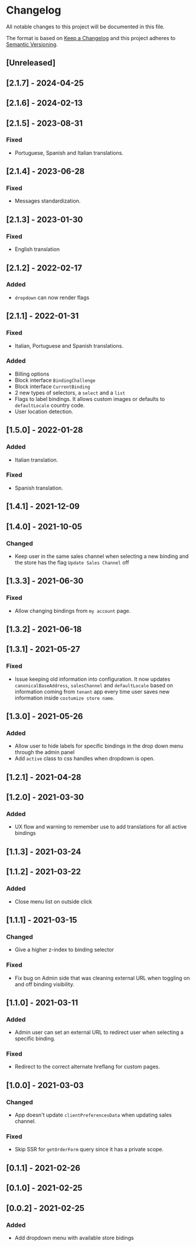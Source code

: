 # Changelog

All notable changes to this project will be documented in this file.

The format is based on [Keep a Changelog](http://keepachangelog.com/en/1.0.0/)
and this project adheres to [Semantic Versioning](http://semver.org/spec/v2.0.0.html).

## [Unreleased]

## [2.1.7] - 2024-04-25

## [2.1.6] - 2024-02-13

## [2.1.5] - 2023-08-31

### Fixed
- Portuguese, Spanish and Italian translations.

## [2.1.4] - 2023-06-28

### Fixed
- Messages standardization.

## [2.1.3] - 2023-01-30

### Fixed
- English translation

## [2.1.2] - 2022-02-17
### Added
- `dropdown` can now render flags

## [2.1.1] - 2022-01-31

### Fixed
- Italian, Portuguese and Spanish translations.

### Added
- Billing options
- Block interface `BindingChallenge`
- Block interface `CurrentBinding`
- 2 new types of selectors, a `select` and a `list`
- Flags to label bindings. It allows custom images or defaults to `defaultLocale` country code.
- User location detection.

## [1.5.0] - 2022-01-28

### Added
- Italian translation.

### Fixed
- Spanish translation.

## [1.4.1] - 2021-12-09
## [1.4.0] - 2021-10-05

### Changed
- Keep user in the same sales channel when selecting a new binding and the store has the flag `Update Sales Channel` off

## [1.3.3] - 2021-06-30

### Fixed
- Allow changing bindings from `my account` page.

## [1.3.2] - 2021-06-18

## [1.3.1] - 2021-05-27

### Fixed
- Issue keeping old information into configuration. It now updates `canonicalBaseAddress`, `salesChannel` and `defaultLocale` based on information coming from `tenant` app every time user saves new information inside `costumize store name`.

## [1.3.0] - 2021-05-26

### Added
- Allow user to hide labels for specific bindings in the drop down menu through the admin panel
- Add `active` class to css handles when dropdown is open.
## [1.2.1] - 2021-04-28

## [1.2.0] - 2021-03-30

### Added
- UX flow and warning to remember use to add translations for all active bindings
## [1.1.3] - 2021-03-24

## [1.1.2] - 2021-03-22

### Added
- Close menu list on outside click
## [1.1.1] - 2021-03-15

### Changed
- Give a higher z-index to binding selector
### Fixed
- Fix bug on Admin side that was cleaning external URL when toggling on and off binding visibility.
## [1.1.0] - 2021-03-11

### Added
- Admin user can set an external URL to redirect user when selecting a specific binding.
### Fixed
- Redirect to the correct alternate hreflang for custom pages.

## [1.0.0] - 2021-03-03

### Changed
- App doesn't update `clientPreferencesData` when updating sales channel.
### Fixed
- Skip SSR for `getOrderForm` query since it has a private scope.

## [0.1.1] - 2021-02-26

## [0.1.0] - 2021-02-25

## [0.0.2] - 2021-02-25

### Added
- Add dropdown menu with available store bidings
